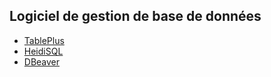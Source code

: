 ## Logiciel de gestion de base de données
- [TablePlus](https://tableplus.com/windows)
- [HeidiSQL](https://www.heidisql.com/download.php)
- [DBeaver](https://dbeaver.io/download/)
